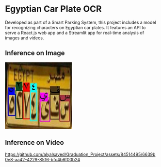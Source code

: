 # Egyptian Car Plate OCR
 Developed as part of a Smart Parking System, this project includes a model for recognizing characters on Egyptian car plates. It features an API to serve a React.js web app and a Streamlit app for real-time analysis of images and videos.


 ## Inference on Image
 <img src="./streamlit/static/processed_images/modified_image.jpg"> 

## Inference on Video
https://github.com/alyalsayed/Graduation_Project/assets/84514495/6639b0e8-aa42-4229-8516-bfc4b6f00b24

